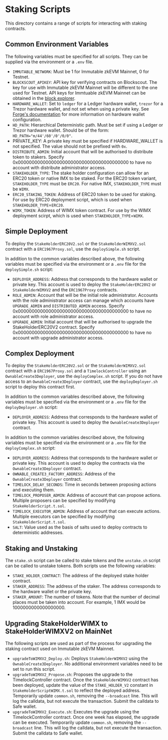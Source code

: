 # Staking Scripts

This directory contains a range of scripts for interacting with staking contracts. 

## Common Environment Variables

The following variables must be specified for all scripts. They can be supplied via the environment or a `.env` file.

* `IMMUTABLE_NETWORK`: Must be 1 for Immutable zkEVM Mainnet, 0 for Testnet.
* `BLOCKSCOUT_APIKEY`: API key for verifying contracts on Blockscout. The key for use with Immutable zkEVM Mainnet will be different to the one used for Testnet. API keys for Immtuable zkEVM Mainnet can be obtained in the [block explorer](https://explorer.immutable.com/account/api-key).
* `HARDWARE_WALLET`: Set to `ledger` for a Ledger hardware wallet, `trezor` for a Trezor hardware wallet, and not set when using a private key. See [Forge's documentation](https://book.getfoundry.sh/reference/forge/forge-script#wallet-options---hardware-wallet) for more information on hardware wallet configuration.
* `HD_PATH`: Hierarchical Deterministic path. Must be set if using a Ledger or Trezor hardware wallet. Should be of the form: `HD_PATH="m/44'/60'/0'/0/0"`.
* PRIVATE_KEY: A private key must be specified if HARDWARE_WALLET is not specified. The value should not be prefixed with `0x`. 
* `DISTRIBUTE_ADMIN`: Initial account that will be authorised to distribute token to stakers. Specify 0x0000000000000000000000000000000000000000 to have no account with distribute administrator access.
* `STAKEHOLDER_TYPE`: The stake holder configuration can allow for an ERC20 token or native IMX to be staked. For the ERC20 token variant, `STAKEHOLDER_TYPE` must be `ERC20`. For native IMX, `STAKEHOLDER_TYPE` must be `WIMX`.
* `ERC20_STAKING_TOKEN`: Address of ERC20 token to be used for staking. For use by ERC20 deployment script, which is used when `STAKEHOLDER_TYPE`=`ERC20`.
* `WIMX_TOKEN`: Address of WIMX token contract. For use by the WIMX deployment scirpt, which is used when `STAKEHOLDER_TYPE`=`WIMX`.



## Simple Deployment

To deploy the `StakeHolderERC20V2.sol` or the `StakeHolderWIMXV2.sol` contract with a `ERC1967Proxy.sol`, use the `deploySimple.sh` script.

In addition to the common variables described above, the following variables must be specified via the environment or a `.env` file for the `deploySimple.sh` script:

* `DEPLOYER_ADDRESS`: Address that corresponds to the hardware wallet or private key. This account is used to deploy the `StakeHolderERC20V2` or `StakeHolderWIMXV2` and the `ERC1967Proxy` contracts.
* `ROLE_ADMIN`: Account that will be the initial role administrator. Accounts with the role administrator access can manage which accounts have `UPGRADE_ADMIN` and `DISTRIBUTED_ADMIN` access. Specify 0x0000000000000000000000000000000000000000 to have no account with role administrator access.
* `UPGRADE_ADMIN`: Initial account that will be authorised to upgrade the StakeHolderERC20V2 contract. Specify 0x0000000000000000000000000000000000000000 to have no account with upgrade administrator access.

## Complex Deployment

To deploy the `StakeHolderERC20V2.sol` or the `StakeHolderWIMXV2.sol` contract with a `ERC1967Proxy.sol` and a `TimelockController` using an `OwnableCreate3Deployer`, use the `deployComplex.sh` script. If you do not have access to an `OwnableCreate3Deployer` contract, use the `deployDeployer.sh` script to deploy this contract first.

In addition to the common variables described above, the following variables must be specified via the environment or a `.env` file for the `deployDeployer.sh` script:

* `DEPLOYER_ADDRESS`: Address that corresponds to the hardware wallet of private key. This account is used to deploy the `OwnableCreate3Deployer` contract.

In addition to the common variables described above, the following variables must be specified via the environment or a `.env` file for the `deployComplex.sh` script:

* `DEPLOYER_ADDRESS`: Address that corresponds to the hardware wallet or private key. This account is used to deploy the contracts via the `OwnableCreate3Deployer` contract.
* `OWNABLE_CREATE3_FACTORY_ADDRESS`: Address of the `OwnableCreate3Deployer` contract.
* `TIMELOCK_DELAY_SECONDS`: Time in seconds between proposing actions and executing them.
* `TIMELOCK_PROPOSER_ADMIN`: Address of account that can propose actions. Multiple proposers can be specified by modifying `StakeHolderScript.t.sol`.
* `TIMELOCK_EXECUTOR_ADMIN`: Address of account that can execute actions. Multiple executors can be specified by modifying `StakeHolderScript.t.sol`.
* `SALT`: Value used as the basis of salts used to deploy contracts to deterministic addresses. 

## Staking and Unstaking

The `stake.sh` script can be called to stake tokens and the `unstake.sh` script can be called to unstake tokens. Both scripts use the following variables:

* `STAKE_HOLDER_CONTRACT`: The address of the deployed stake holder contract.
* `STAKER_ADDRESS`: The address of the staker. The address corresponds to the hardware wallet or the private key. 
* `STAKER_AMOUNT`: The number of tokens. Note that the number of decimal places must be taken into account. For example, 1 IMX would be 1000000000000000000.

## Upgrading StakeHolderWIMX to StakeHolderWIMXV2 on MainNet

The following scripts are used as part of the process for upgrading the staking contract used on Immutable zkEVM Mainnet.

* `upgradeToWIMXV2_Deploy.sh`: Deploys `StakeHolderWIMXV2` using the `OwnableCreate3Deployer`. No additional environment variables need to be set to run this script.
* `upgradeToWIMXV2_Propose.sh`: Proposes the upgrade to the TimelockController contract. Once the `StakeHolderWIMXV2` contract has been deployed, update the value of the `STAKE_HOLDER_V2` constant in `StakeHolderScriptWIMX.t.sol` to reflect the deployed address. Temporarily
update `common.sh`, removing the `--broadcast` line. This will log the calldata, but not execute the transaction. Submit the calldata to Safe wallet. 
* `upgradeToWIMXV2_Execute.sh`: Executes the upgrade using the TimelockController contract. Once one week has elapsed, the upgrade can be executed. Temporarily update `common.sh`, removing the `--broadcast` line. This will log the calldata, but not execute the transaction. Submit the calldata to Safe wallet. 
